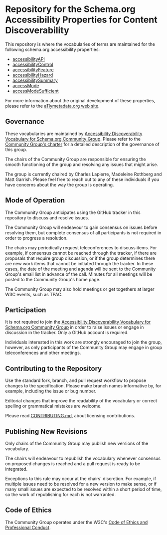 
# Repository for the Schema.org Accessibility Properties for Content Discoverability

This repository is where the vocabularies of terms are maintained for the following schema.org accessibility properties:

- [accessibilityAPI](https://schema.org/accessibilityAPI)
- [accessibilityControl](https://schema.org/accessibilityControl)
- [accessibilityFeature](https://schema.org/accessibilityFeature)
- [accessibilityHazard](https://schema.org/accessibilityHazard)
- [accessibilitySummary](https://schema.org/accessibilitySummary)
- [accessMode](https://schema.org/accessMode)
- [accessModeSufficient](https://schema.org/accessModeSufficient)

For more information about the original development of these properties, please refer to the [a11ymetadata.org web site](http://www.a11ymetadata.org/about/).

## Governance

These vocabularies are maintained by [Accessibility Discoverability Vocabulary for Schema.org Community Group](https://www.w3.org/community/a11y-discov-vocab/). Please refer to the [Community Group's charter](https://github.com/w3c/a11y-discov-vocab/wiki/Community-Group-Charter) for a detailed description of the governance of this group.

The chairs of the Community Group are responsible for ensuring the smooth functioning of the group and resolving any issues that might arise.

The group is currently chaired by Charles Lapierre, Madeleine Rothberg and Matt Garrish. Please feel free to reach out to any of these individuals if you have concerns about the way the group is operating.

## Mode of Operation

The Community Group anticipates using the GitHub tracker in this repository to discuss and resolve issues.

The Community Group will endeavour to gain consensus on issues before resolving them, but complete consensus of all participants is not required in order to progress a resolution.

The chairs may periodically request teleconferences to discuss items. For example, if consensus cannot be reached through the tracker, if there are proposals that require group discussion, or if the group determines there are new work items that cannot be initiated through the tracker. In these cases, the date of the meeting and agenda will be sent to the Community Group's email list in advance of the call. Minutes for all meetings will be posted to the Community Group's home page.

The Community Group may also hold meetings or get togethers at larger W3C events, such as TPAC.

## Participation

It is not required to join the [Accessibility Discoverability Vocabulary for Schema.org Community Group](https://www.w3.org/community/a11y-discov-vocab/) in order to raise issues or engage in discussion in the tracker. Only a GitHub account is required.

Individuals interested in this work are strongly encouraged to join the group, however, as only participants of the Community Group may engage in group teleconferences and other meetings.

## Contributing to the Repository

Use the standard fork, branch, and pull request workflow to propose changes to the specification. Please make branch names informative by, for example, including the issue or bug number.

Editorial changes that improve the readability of the vocabulary or correct spelling or grammatical mistakes are welcome.

Please read [CONTRIBUTING.md](CONTRIBUTING.md), about licensing contributions.

## Publishing New Revisions

Only chairs of the Community Group may publish new versions of the vocabulary.

The chairs will endeavour to republish the vocabulary whenever consensus on proposed changes is reached and a pull request is ready to be integrated.

Exceptions to this rule may occur at the chairs' discretion. For example, if multiple issues need to be resolved for a new version to make sense, or if many small issues are expected to be resolved within a short period of time, so the work of republishing for each is not warranted.

## Code of Ethics

The Community Group operates under the W3C's [Code of Ethics and Professional Conduct](https://www.w3.org/Consortium/cepc/).
